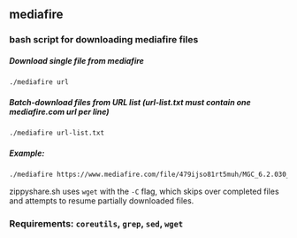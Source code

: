 ## mediafire
### bash script for downloading mediafire files

##### Download single file from mediafire

```bash
./mediafire url
```

##### Batch-download files from URL list (url-list.txt must contain one mediafire.com url per line)

```bash
./mediafire url-list.txt
```

##### Example:

```bash
./mediafire https://www.mediafire.com/file/479ijso81rt5muh/MGC_6.2.030_MI9SE_V0c.apk/file
```

zippyshare.sh uses `wget` with the `-C` flag, which skips over completed files and attempts to resume partially downloaded files.

### Requirements: `coreutils`, `grep`, `sed`, **`wget`**
